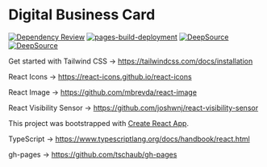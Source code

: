 # Digital Business Card

[![Dependency Review](https://github.com/milliorn/Digital-Business-Card/actions/workflows/dependency-review.yml/badge.svg)](https://github.com/milliorn/Digital-Business-Card/actions/workflows/dependency-review.yml)
[![pages-build-deployment](https://github.com/milliorn/Digital-Business-Card/actions/workflows/pages/pages-build-deployment/badge.svg)](https://github.com/milliorn/Digital-Business-Card/actions/workflows/pages/pages-build-deployment)
[![DeepSource](https://deepsource.io/gh/milliorn/Digital-Business-Card.svg/?label=active+issues&show_trend=true&token=fPQHM-iCKUX010--QSb8neLK)](https://deepsource.io/gh/milliorn/Digital-Business-Card/?ref=repository-badge)
[![DeepSource](https://deepsource.io/gh/milliorn/Digital-Business-Card.svg/?label=resolved+issues&show_trend=true&token=fPQHM-iCKUX010--QSb8neLK)](https://deepsource.io/gh/milliorn/Digital-Business-Card/?ref=repository-badge)

Get started with Tailwind CSS -> <https://tailwindcss.com/docs/installation>

React Icons -> <https://react-icons.github.io/react-icons>

React Image -> <https://github.com/mbrevda/react-image>

React Visibility Sensor -> <https://github.com/joshwnj/react-visibility-sensor>

This project was bootstrapped with [Create React App](https://github.com/facebook/create-react-app).

TypeScript -> <https://www.typescriptlang.org/docs/handbook/react.html>

gh-pages -> <https://github.com/tschaub/gh-pages>
